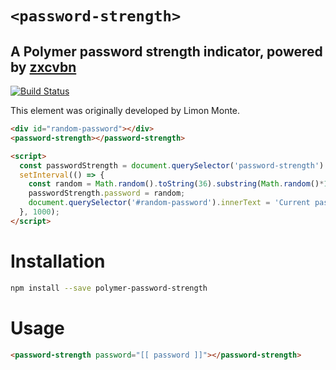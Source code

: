 # `<password-strength>`
## A Polymer password strength indicator, powered by [zxcvbn](https://github.com/dropbox/zxcvbn)

[![Build Status](https://travis-ci.org/Collaborne/polymer-password-strength.svg?branch=master)](https://travis-ci.org/Collaborne/polymer-password-strength)

This element was originally developed by Limon Monte.

```html
<div id="random-password"></div>
<password-strength></password-strength>

<script>
  const passwordStrength = document.querySelector('password-strength')
  setInterval(() => {
    const random = Math.random().toString(36).substring(Math.random()*10);
    passwordStrength.password = random;
    document.querySelector('#random-password').innerText = 'Current password: ' + random;
  }, 1000);
</script>
```


# Installation

```bash
npm install --save polymer-password-strength
```

# Usage

```html
<password-strength password="[[ password ]]"></password-strength>
```
